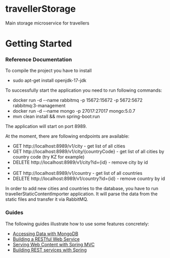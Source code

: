 # travellerStorage
Main storage microservice for travellers

# Getting Started

### Reference Documentation

To compile the project you have to install 
* sudo apt-get install openjdk-17-jdk

To successfully start the application you need to run following commands:
* docker run -d --name rabbitmq -p 15672:15672 -p 5672:5672 rabbitmq:3-management
* docker run -d --name mongo    -p 27017:27017              mongo:5.0.7
* mvn clean install && mvn spring-boot:run

The application will start on port 8989.

At the moment, there are following endpoints are available:
* GET http://localhost:8989/v1/city - get list of all cities
* GET http://localhost:8989/v1/city/{countryCode} - get list of all cities by country code (try KZ for example)
* DELETE http://localhost:8989/v1/city?id={id} - remove city by id
* 
* GET http://localhost:8989/v1/country - get list of all countries
* DELETE http://localhost:8989/v1/country?id={id} - remove country by id

In order to add new cities and countries to the database, you have to run travellerStaticContentImporter application.
It will parse the data from the static files and transfer it via RabbitMQ.

### Guides

The following guides illustrate how to use some features concretely:

* [Accessing Data with MongoDB](https://spring.io/guides/gs/accessing-data-mongodb/)
* [Building a RESTful Web Service](https://spring.io/guides/gs/rest-service/)
* [Serving Web Content with Spring MVC](https://spring.io/guides/gs/serving-web-content/)
* [Building REST services with Spring](https://spring.io/guides/tutorials/bookmarks/)
